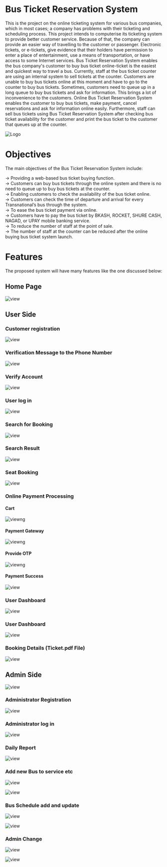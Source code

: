 
# Bus Ticket Reservation System

This is the project on the online ticketing system for various bus companies, which in most cases; a company has problems with their ticketing and scheduling process. This project intends to computerise its ticketing system to provide better customer service. Because of that, the company can provide an easier way of travelling to the customer or passenger. Electronic tickets, or e-tickets, give evidence that their holders have permission to enter a place of entertainment, use a means of transportation, or have access to some Internet services. Bus Ticket Reservation System enables the bus company's customer to buy bus ticket online-ticket is the easiest and quickest way to travel a bus. Currently, staff at the bus ticket counter are using an internal system to sell tickets at the counter. Customers are unable to buy bus tickets online at this moment and have to go to the counter to buy bus tickets. Sometimes, customers need to queue up in a long queue to buy bus tickets and ask for information. This brings a lot of inconvenience to the customers. 
Online Bus Ticket Reservation System enables the customer to buy bus tickets, make payment, cancel reservations and ask for information online easily. Furthermore, staff can sell bus tickets using Bus Ticket Reservation System after checking bus ticket availability for the customer and print the bus ticket to the customer that queues up at the counter.

![Logo](images/0logo.png)

# Objectives

The main objectives of the Bus Ticket Reservation System include: <br>

-> Providing a web-based bus ticket buying function. <br>
-> Customers can buy bus tickets through the online system and there is no need to queue up to buy bus tickets at the counter. <br>
-> Enabling customers to check the availability of the bus ticket online.  <br>
-> Customers   can check the time of departure and arrival for every Transnational’s bus through the system. <br>
-> To ease the bus ticket payment via online.  <br>
-> Customers have to pay the bus ticket by BKASH, ROCKET, SHURE CASH, NAGAD, or UPAY mobile banking service. <br>
-> To reduce the number of staff at the point of sale.  <br>
-> The number of staff at the counter can be reduced after the online buying bus ticket system launch. <br>

# Features
The proposed system will have many features like the one discussed below:

## Home Page
![view](images/1.png)

## User Side

### Customer registration 
![view](images/2signup.png)

### Verification Message to the Phone Number
![view](images/0verify.png)

### Verify Account
![view](images/3verify.png)

### User log in
![view](images/4signin.png)

### Search for Booking 
![view](images/5search.png)

### Search Result
![view](images/6result.png)

### Seat Booking
![view](images/7seat.png)

### Online Payment Processing

#### Cart
![view](images/8cart.png)ng

#### Payment Gateway
![view](images/9payment.png)ng

#### Provide OTP
![view](images/10otp.png)ng

#### Payment Success
![view](images/11success.png)

### User Dashboard
![view](images/.png)

### User Dashboard
![view](images/12dashboard.png)

### Booking Details (Ticket.pdf File)
![view](images/13ticket.png)


## Admin Side
![view](images/22home.png)

### Administrator Registration
![view](images/20signup.png)

### Administrator log in 
![view](images/21signin.png)

### Daily Report
![view](images/23report.png)

### Add new Bus to service etc
![view](images/24add.png)


![view](images/25add.png)

### Bus Schedule add and update
![view](images/26schedule.png)

![view](images/27schedule.png)

### Admin Change 
![view](images/28admin.png)

![view](images/29admin.png)


